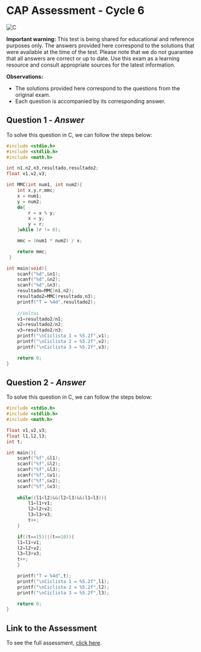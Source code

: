 # CAP Assessment - Cycle 6

![C](https://img.shields.io/badge/c-DA1F26?style=for-the-badge&logo=c&logoColor=white)

**Important warning:**
This test is being shared for educational and reference purposes only. The answers provided here correspond to the solutions that were available at the time of the test. Please note that we do not guarantee that all answers are correct or up to date. Use this exam as a learning resource and consult appropriate sources for the latest information.

**Observations:**
- The solutions provided here correspond to the questions from the original exam.
- Each question is accompanied by its corresponding answer.

## Question 1 - *Answer*

To solve this question in C, we can follow the steps below:

```c
#include <stdio.h>
#include <stdlib.h>
#include <math.h>

int n1,n2,n3,resultado,resultado2;
float v1,v2,v3;

int MMC(int num1, int num2){
    int x,y,r,mmc;   
    x = num1;
    y = num2;
    do{
        r = x % y;
        x = y;
        y = r;
    }while (r != 0);

    mmc = (num1 * num2) / x;

    return mmc;
 }

int main(void){
    scanf("%d",&n1);
    scanf("%d",&n2);
    scanf("%d",&n3);
    resultado=MMC(n1,n2);
    resultado2=MMC(resultado,n3);
    printf("T = %4d",resultado2);
   
    //Voltas
    v1=resultado2/n1;
    v2=resultado2/n2;
    v3=resultado2/n3;
    printf("\nCiclista 1 = %5.2f",v1);
    printf("\nCiclista 2 = %5.2f",v2);
    printf("\nCiclista 3 = %5.2f",v3);

    return 0;
}
```

## Question 2 - *Answer*

To solve this question in C, we can follow the steps below:

```c
#include <stdio.h>
#include <stdlib.h>
#include <math.h>

float v1,v2,v3;
float l1,l2,l3;
int t;

int main(){
    scanf("%f",&l1);
    scanf("%f",&l2);
    scanf("%f",&l3);
    scanf("%f",&v1);
    scanf("%f",&v2);
    scanf("%f",&v3);
  
    while((l1<l2)&&(l2<l3)&&(l1<l3)){
        l1=l1+v1;
        l2=l2+v2;
        l3=l3+v3;
        t++;
    }

    if((t==15)||(t==10)){
    l1=l1+v1;
    l2=l2+v2;
    l3=l3+v3;
    t++;
    }

    printf("T = %4d",t);
    printf("\nCiclista 1 = %5.2f",l1);
    printf("\nCiclista 2 = %5.2f",l2);
    printf("\nCiclista 3 = %5.2f",l3);

    return 0;
}

```

## Link to the Assessment

To see the full assessment, [click here](/2020_2/CAP/Cycle6/Assessment/README.md).